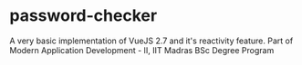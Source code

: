 # password-checker

A very basic implementation of VueJS 2.7 and it's reactivity feature. Part of Modern Application Development - II, IIT Madras BSc Degree Program 
